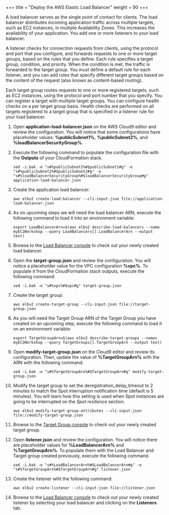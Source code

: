+++
title = "Deploy the AWS Elastic Load Balancer"
weight = 90
+++

A load balancer serves as the single point of contact for clients. The load balancer distributes incoming application traffic across multiple targets, such as EC2 instances, in multiple Availability Zones. This increases the availability of your application. You add one or more listeners to your load balancer.

A listener checks for connection requests from clients, using the protocol and port that you configure, and forwards requests to one or more target groups, based on the rules that you define. Each rule specifies a target group, condition, and priority. When the condition is met, the traffic is forwarded to the target group. You must define a default rule for each listener, and you can add rules that specify different target groups based on the content of the request (also known as content-based routing).

Each target group routes requests to one or more registered targets, such as EC2 instances, using the protocol and port number that you specify. You can register a target with multiple target groups. You can configure health checks on a per target group basis. Health checks are performed on all targets registered to a target group that is specified in a listener rule for your load balancer.

1. Open **application-load-balancer.json** on the AWS Cloud9 editor and review the configuration. You will notice that some configurations have placeholder values: **%publicSubnet1%**, **%publicSubnet2%**, and **%loadBalancerSecurityGroup%**. 

1. Execute the following command to populate the configuration file with the **Outputs** of your CloudFormation stack. 
	```
	sed -i.bak -e "s#%publicSubnet1%#$publicSubnet1#g" -e "s#%publicSubnet2%#$publicSubnet2#g" -e "s#%loadBalancerSecurityGroup%#$loadBalancerSecurityGroup#g" application-load-balancer.json
	```

1. Create the application load balancer:

	```
	aws elbv2 create-load-balancer --cli-input-json file://application-load-balancer.json
	```

1. As on upcoming steps we will need the load balancer ARN, execute the following command to load it into an environment variable:
	```
	export LoadBalancerArn=$(aws elbv2 describe-load-balancers --name myEC2Workshop --query LoadBalancers[].LoadBalancerArn --output text)
	```

1. Browse to the [Load Balancer console](https://console.aws.amazon.com/ec2/v2/home#LoadBalancers:sort=loadBalancerName) to check out your newly created load balancer.

1. 	Open the **target-group.json** and review the configuration. You will notice a placeholder value for the VPC configuration **%vpc%**. To populate it from the CloudFormation stack outputs, execute the following command:
	```
	sed -i.bak -e "s#%vpc%#$vpc#g" target-group.json
	```

1. Create the target group:

	```
	aws elbv2 create-target-group --cli-input-json file://target-group.json
	```

1. As you will need the Target Group ARN of the Target Group you have created on an upcoming step, execute the following command to load it on an environment variable:
	```
	export TargetGroupArn=$(aws elbv2 describe-target-groups --names myEC2Workshop --query TargetGroups[].TargetGroupArn --output text)
	```
1. Open **modify-target-group.json** on the Cloud9 editor and review its configuration. Then, update the value of **%TargetGroupArn%** with the ARN with the following command:  
	```
	sed -i.bak -e "s#%TargetGroupArn%#$TargetGroupArn#g" modify-target-group.json
	```

1. Modify the target group to set the deregistration_delay_timeout to 2 minutes to match the Spot interruption notification time (default is 5 minutes). You will learn how this setting is used when Spot instances are going to be interrupted on the *Spot resilience* section.

	```
	aws elbv2 modify-target-group-attributes --cli-input-json file://modify-target-group.json
	```

1. Browse to the [Target Group console](https://console.aws.amazon.com/ec2/v2/home#TargetGroups:sort=targetGroupName) to check out your newly created target group.

1. Open **listener.json** and review the configuration. You will notice there are placeholder values for **%LoadBalancerArn%** and **%TargetGroupArn%**. To populate them with the Load Balancer and Target group created previously, execute the following command.
	```
	sed -i.bak -e "s#%LoadBalancerArn%#$LoadBalancerArn#g" -e "s#%TargetGroupArn%#$TargetGroupArn#g" listener.json
	```

1. Create the listener wiht the following command:

	```
	aws elbv2 create-listener --cli-input-json file://listener.json
	```

1. Browse to the [Load Balancer console](https://console.aws.amazon.com/ec2/v2/home#LoadBalancers:sort=loadBalancerName) to check out your newly created listener by selecting your load balancer and clicking on the **Listeners** tab.
